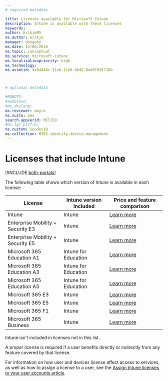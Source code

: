 ```yaml
---
# required metadata

title: Licenses available for Microsoft Intune
description: Intune is available with these licenses
keywords:
author: ErikjeMS
ms.author: erikje
manager: dougeby
ms.date: 12/06/2018
ms.topic: conceptual
ms.service: microsoft-intune
ms.localizationpriority: high
ms.technology:
ms.assetid: 4a94440c-11cb-11e8-b642-0ed5f89f718b



# optional metadata

#ROBOTS:
#audience:
#ms.devlang:
ms.reviewer: amyro
ms.suite: ems
search.appverid: MET150
#ms.tgt_pltfrm:
ms.custom: seodec18
ms.collection: M365-identity-device-management
---
```


# Licenses that include Intune

[!INCLUDE [both-portals](./includes/note-for-both-portals.md)]

The following table shows which version of Intune is available in each license:

| License | Intune version included | Price and feature comparison |
|-----------------------------------------------------------------------|-------------------------------------------------------------|---|
| Intune | Intune | [Learn more](https://www.microsoft.com/en-us/cloud-platform/microsoft-intune-pricing) |
| Enterprise Mobility + Security E3 | Intune | [Learn more](https://www.microsoft.com/en-us/cloud-platform/microsoft-intune-pricing) |
| Enterprise Mobility + Security E5 | Intune | [Learn more](https://www.microsoft.com/en-us/cloud-platform/microsoft-intune-pricing) |
| Microsoft 365 Education A1 | Intune for Education | [Learn more](https://www.microsoft.com/en-us/education/buy-license/microsoft365/default.aspx#) |
| Microsoft 365 Education A3 | Intune for Education | [Learn more](https://www.microsoft.com/en-us/education/buy-license/microsoft365/default.aspx#) |
| Microsoft 365 Education A5 | Intune for Education | [Learn more](https://www.microsoft.com/en-us/education/buy-license/microsoft365/default.aspx#) |
| Microsoft 365 E3 | Intune | [Learn more](https://www.microsoft.com/en-US/microsoft-365/enterprise) |
| Microsoft 365 E5 | Intune | [Learn more](https://www.microsoft.com/en-US/microsoft-365/enterprise) |
| Microsoft 365 F1 | Intune | [Learn more](https://www.microsoft.com/en-us/microsoft-365/enterprise/firstline) |
| Microsoft 365 Business | Intune | [Learn more](https://www.microsoft.com/en-us/microsoft-365/business) |

Intune isn't included in licenses not in this list.

A proper license is required if a user benefits directly or indirectly from any feature covered by that license.

For information on how user and devices license affect access to services, as well as how to assign a license to a user, see the [Assign Intune licenses to your user accounts article](licenses-assign.md).

